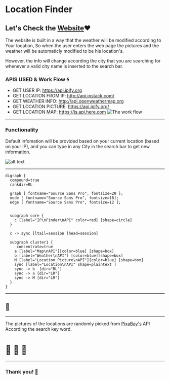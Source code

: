 # Location Finder

<!-- https://webahead5.github.io/LocationInfo/ -->
Let's Check the [Website](https://webahead5.github.io/LocationInfo/):heart:
---
The website is built in a way that the weather will be modified according to Your location, So when the user enters the web page the pictures and the weather will be automaticly modified to be his location's.

However, the info will change according the city that you are searching for whenever a valid city name is inserted to the search bar. 


### APIS USED & Work Flow :cyclone:

- GET USER IP: https://api.ipify.org
- GET LOCATION FROM IP: http://api.ipstack.com/
- GET WEATHER INFO: http://api.openweathermap.org   
- GET LOCATION PICTURE: https://api.ipify.org/
- GET LOCATION MAP: https://js.api.here.com
![The work flow](https://i.imgur.com/RavD7Ui.png)


---


### Functionality

Default infomation will be provided based on your current location (based on your IP), and you can type in any City in the search bar to get new information.


![alt text](https://i.ibb.co/0VyX4nK/Location-App.png)


---
```graphviz
digraph {
  compound=true
  rankdir=RL

  graph [ fontname="Source Sans Pro", fontsize=20 ];
  node [ fontname="Source Sans Pro", fontsize=18];
  edge [ fontname="Source Sans Pro", fontsize=12 ];


  subgraph core {
    c [label="IP\nFinder\nAPI" color=red] [shape=circle]
  }
  
  c -> sync [ltail=session lhead=session]

  subgraph cluster1 {
     concentrate=true
    a [label="Map\nAPI"][color=blue] [shape=box]
    b [label="Weather\nAPI"] [color=blue][shape=box]
    M [label="Location Picture\nAPI"][color=blue] [shape=box]
    sync [label="Location\nAPI" shape=plaintext ]
    sync -> b  [dir="RL"]
    sync -> a [dir="LR"]
    sync -> M [dir="LR"]
  }
}
```


---
:dog:
---

---
The pictures of the locations are randomly picked from [PixaBay's](https://pixabay.com) API According the search key word.


# :100: :muscle: :tada:

---

### Thank you! :sheep: 

